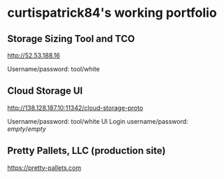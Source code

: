 # curtispatrick84's working portfolio

## Storage Sizing Tool and TCO
http://52.53.188.16

Username/password: tool/white

## Cloud Storage UI
http://138.128.187.10:11342/cloud-storage-proto

Username/password: tool/white
UI Login username/password: _empty_/_empty_

## Pretty Pallets, LLC (production site)
https://pretty-pallets.com
